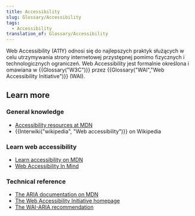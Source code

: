 ```yaml
---
title: Accessibility
slug: Glossary/Accessibility
tags:
  - Accessibility
translation_of: Glossary/Accessibility
---
```

Web Accessibility (A11Y) odnosi się do najlepszych praktyk służących w celu utrzymywania strony internetowej przystępnej pomimo fizycznych i technologicznych ograniczeń. Web Accessibility jest formalnie określona i omawiana w {{Glossary("W3C")}} przez {{Glossary("WAI","Web Accessibility Initiative")}} (WAI).

## Learn more

### General knowledge

- [Accessibility resources at MDN](/pl/docs/Web/Accessibility)
- {{Interwiki("wikipedia", "Web accessibility")}} on Wikipedia

### Learn web accessibility

- [Learn accessibility on MDN](/pl/docs/Learn/Accessibility)
- [Web Accessibility In Mind](http://webaim.org/)

### Technical reference

- [The ARIA documentation on MDN](/pl/docs/Web/Accessibility/ARIA)
- [The Web Accessibility Initiative homepage](http://www.w3.org/WAI/)
- [The WAI-ARIA recommendation](http://www.w3.org/TR/wai-aria/)
